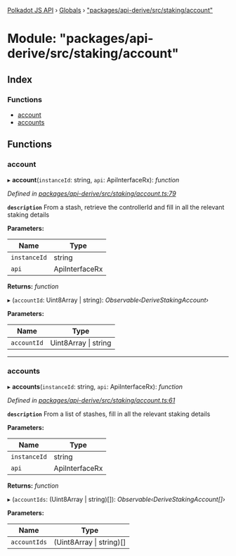 [Polkadot JS API](../README.md) › [Globals](../globals.md) › ["packages/api-derive/src/staking/account"](_packages_api_derive_src_staking_account_.md)

# Module: "packages/api-derive/src/staking/account"

## Index

### Functions

* [account](_packages_api_derive_src_staking_account_.md#account)
* [accounts](_packages_api_derive_src_staking_account_.md#accounts)

## Functions

###  account

▸ **account**(`instanceId`: string, `api`: ApiInterfaceRx): *function*

*Defined in [packages/api-derive/src/staking/account.ts:79](https://github.com/polkadot-js/api/blob/45c2c40a3e/packages/api-derive/src/staking/account.ts#L79)*

**`description`** From a stash, retrieve the controllerId and fill in all the relevant staking details

**Parameters:**

Name | Type |
------ | ------ |
`instanceId` | string |
`api` | ApiInterfaceRx |

**Returns:** *function*

▸ (`accountId`: Uint8Array | string): *Observable‹DeriveStakingAccount›*

**Parameters:**

Name | Type |
------ | ------ |
`accountId` | Uint8Array &#124; string |

___

###  accounts

▸ **accounts**(`instanceId`: string, `api`: ApiInterfaceRx): *function*

*Defined in [packages/api-derive/src/staking/account.ts:61](https://github.com/polkadot-js/api/blob/45c2c40a3e/packages/api-derive/src/staking/account.ts#L61)*

**`description`** From a list of stashes, fill in all the relevant staking details

**Parameters:**

Name | Type |
------ | ------ |
`instanceId` | string |
`api` | ApiInterfaceRx |

**Returns:** *function*

▸ (`accountIds`: (Uint8Array | string)[]): *Observable‹DeriveStakingAccount[]›*

**Parameters:**

Name | Type |
------ | ------ |
`accountIds` | (Uint8Array &#124; string)[] |
